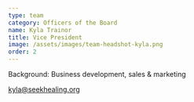 ```yaml
---
type: team
category: Officers of the Board
name: Kyla Trainor
title: Vice President
image: /assets/images/team-headshot-kyla.png
order: 2
---
```


Background: Business development, sales & marketing

<kyla@seekhealing.org>